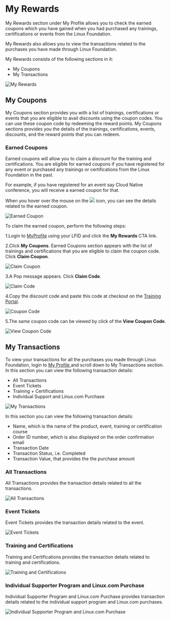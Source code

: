 # My Rewards

My Rewards section under My Profile allows you to check the earned coupons which you have gained when you had purchased any trainings, certifications or events from the Linux Foundation. 

My Rewards also allows you to view the transactions related to the purchases you have made through Linux Foundation.

My Rewards consists of the following sections in it:

* My Coupons
* My Transactions 

![My Rewards  ](../.gitbook/assets/r1%20%281%29.png)

## My Coupons 

My Coupons section provides you with a list of trainings, certifications or events that you are eligible to avail discounts using the coupon codes. You can use these coupon code by redeeming the reward points.  My Coupons sections provides you the details of the trainings, certifications, events, discounts, and the reward points that you can redeem. 

### Earned Coupons

Earned coupons will allow you to claim a discount for the training and certifications. You are eligible for earned coupons if you have registered for any event or purchased any trainings or certifications from the Linux Foundation in the past. 

For example, if you have registered for an event say Cloud Native conference, you will receive a earned coupon for that. 

When you hover over the mouse on the ![](../.gitbook/assets/ei.png)  icon, you can see the details related to the earned coupon.

![Earned Coupon](../.gitbook/assets/r1.png)

To claim the earned coupon, perform the following steps:

1.Login to [MyProfile](http://myprofile.linuxfoundation.org/) using your LFID and click the **My Rewards** CTA link. 

2.Click **My Coupons**. Earned Coupons section appears with the list of trainings and certifications that you are eligible to claim the coupon code. Click **Claim Coupon**.

![Claim Coupon](../.gitbook/assets/r1-copy.png)

3.A Pop message appears. Click **Claim Code**. 

![Claim Code](../.gitbook/assets/cc.png)

4.Copy the discount code and paste this code at checkout on the [Training Portal](https://trainingportal.linuxfoundation.org/).

![Coupon Code](../.gitbook/assets/cc2.png)

5.The same coupon code can be viewed by click of the **View Coupon Code**. 

![View Coupon Code](../.gitbook/assets/cc3.png)

## My Transactions

To view your transactions for all the purchases you made through Linux Foundation, login to [My Profile ](https://myprofile.lfx.linuxfoundation.org/)and scroll down to My Transactions section. In this section you can view the following transaction details: 

* All Transactions 
* Event Tickets 
* Training + Certifications 
* Individual Support and Linux.com Purchase 

![My Transactions](../.gitbook/assets/my-transactions%20%281%29.png)

In this section you can view the following transaction details:  

* Name, which is the name of the product, event, training or certification course
* Order ID number, which is also displayed on the order confirmation email 
* Transaction Date
* Transaction Status, i.e. Completed 
* Transaction Value, that provides the the purchase amount

### All Transactions

All Transactions provides the transaction details related to all the transactions.

![All Transactions ](../.gitbook/assets/all-transactions%20%281%29.png)

### **Event Tickets** 

Event Tickets provides the transaction details related to the event. 

![Event Tickets ](../.gitbook/assets/transactions-event-tickets.png)

### **Training and Certifications** 

Training and Certifications provides the transaction details related to training and certifications.  

![Training and Certifications ](../.gitbook/assets/transactions-training-+-certification.png)

### **Individual Supporter Program and Linux.com Purchase**

Individual Supporter Program and Linux.com Purchase provides transaction  details related to the individual support program and Linux.com purchases.

![Individual Supporter Program and Linux.com Purchase](../.gitbook/assets/transactions-individual-supporter.png)



 

